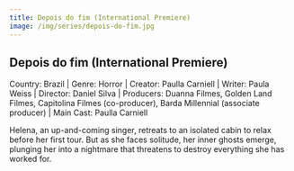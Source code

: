 ```yaml
---
title: Depois do fim (International Premiere)
image: /img/series/depois-do-fim.jpg
---
```



## Depois do fim (International Premiere)  
Country: Brazil | Genre: Horror | Creator: Paulla Carniell | Writer: Paula Weiss | Director: Daniel Silva | Producers: Duanna Filmes, Golden Land Filmes, Capitolina Filmes (co-producer), Barda Millennial (associate producer) | Main Cast: Paulla Carniell

Helena, an up-and-coming singer, retreats to an isolated cabin to relax before her first tour. But as she faces solitude, her inner ghosts emerge, plunging her into a nightmare that threatens to destroy everything she has worked for.

